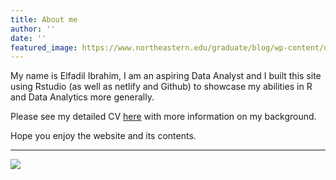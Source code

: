 ```yaml
---
title: About me
author: ''
date: ''
featured_image: https://www.northeastern.edu/graduate/blog/wp-content/uploads/2020/06/iStock-1221293664-1.jpg 
---
```

My name is Elfadil Ibrahim, I am an aspiring Data Analyst and I built this site using  Rstudio (as well as netlify and Github) to showcase my abilities in R and Data Analytics more generally.
  
  Please see my detailed CV [here](https://eeibrahimcv.netlify.app/) with more information on my background. 
  
  Hope you enjoy the website and its contents.


---
![](/en/about/_index_files/camel.jpg)
